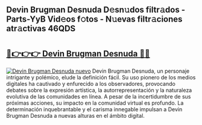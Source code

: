 ## Devin Brugman Desnuda D𝚎sn𝚞dos filtr𝚊dos - Parts-YyB Vid𝚎os f𝚘tos - N𝚞evas filtr𝚊ciones atr𝚊ctivas 46QDS

# <h2><a href="http://mb6qipm.tromn.icu/?c=Devin+Brugman+Desnuda">🔗👉👉👉 Devin Brugman Desnuda 🔗🔗</a></h2>

[![Devin Brugman Desnuda nuevo](https://i.imgur.com/pEAQMta.gif)](http://mb6qipm.tromn.icu/?c=Devin+Brugman+Desnuda)
Devin Brugman Desnuda, un personaje intrigante y polémico, elude la definición fácil. Su uso pionero de los medios digitales ha cautivado y enfurecido a los observadores, provocando debates sobre la expresión artística, la autorrepresentación y la naturaleza evolutiva de las comunidades en línea. A pesar de la incertidumbre de sus próximas acciones, su impacto en la comunidad virtual es profundo. La determinación inquebrantable y el carisma innegable impulsan a Devin Brugman Desnuda a nuevas alturas en el ámbito digital.
